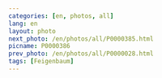 ```yaml
---
categories: [en, photos, all]
lang: en
layout: photo
next_photo: /en/photos/all/P0000385.html
picname: P0000386
prev_photo: /en/photos/all/P0000028.html
tags: [Feigenbaum]
---
```


